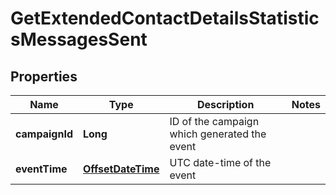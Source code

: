 
# GetExtendedContactDetailsStatisticsMessagesSent

## Properties
Name | Type | Description | Notes
------------ | ------------- | ------------- | -------------
**campaignId** | **Long** | ID of the campaign which generated the event | 
**eventTime** | [**OffsetDateTime**](OffsetDateTime.md) | UTC date-time of the event | 



